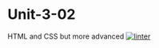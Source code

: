 # Unit-3-02
HTML and CSS but more advanced
[![linter](https://github.com/<OWNER>/<REPOSITORY>/workflows/linter/badge.svg)](https://github.com/marketplace/actions/super-linter)
